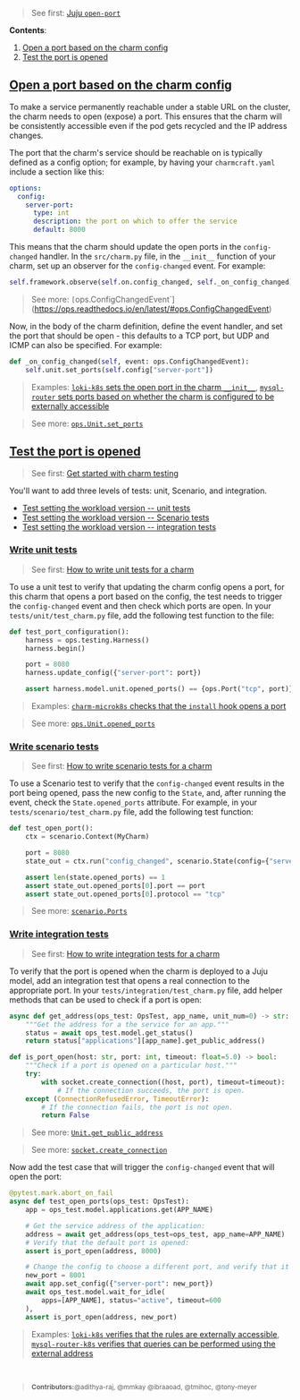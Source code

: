 > See first: [Juju `open-port`](https://juju.is/docs/juju/hook-tool#open-port)

**Contents**:

1. [Open a port based on the charm config](#heading--open-a-port-to-your-charm)
1. [Test the port is opened](#heading--test-the-port-is-opened)

<a href="#heading--heading--open-a-port-to-your-charm"><h2 id="heading--heading--open-a-port-to-your-charm">Open a port based on the charm config</h2></a>

To make a service permanently reachable under a stable URL on the cluster, the charm needs to open (expose) a port. This ensures that the charm will be consistently accessible even if the pod gets recycled and the IP address changes.

The port that the charm's service should be reachable on is typically defined as a config option; for example, by having your `charmcraft.yaml` include a section like this:

```yaml
options:
  config:
    server-port:
      type: int
      description: the port on which to offer the service
      default: 8000
```

This means that the charm should update the open ports in the `config-changed` handler. In the `src/charm.py` file, in the `__init__` function of your charm, set up an observer for the `config-changed` event. For example:

```python
self.framework.observe(self.on.config_changed, self._on_config_changed)
```

> See more: `[`ops.ConfigChangedEvent`](https://ops.readthedocs.io/en/latest/#ops.ConfigChangedEvent)

Now, in the body of the charm definition, define the event handler, and set the port that should be open - this defaults to a TCP port, but UDP and ICMP can also be specified. For example:

```python
def _on_config_changed(self, event: ops.ConfigChangedEvent):
    self.unit.set_ports(self.config["server-port"])
```

> Examples: [`loki-k8s` sets the open port in the charm `__init__`](https://github.com/canonical/loki-k8s-operator/blob/2e4674d64b692f82ae3dec8f7f1f0745f087827f/src/charm.py#L150), [`mysql-router` sets ports based on whether the charm is configured to be externally accessible](https://github.com/canonical/mysql-router-operator/blob/04c7b3a0ebb6279648bd3f72c5c04b0f7bad1e0c/src/machine_charm.py#L111)

> See more: [`ops.Unit.set_ports`](https://ops.readthedocs.io/en/latest/#ops.Unit.set_ports)

<a href="#heading--test-the-port-is-opened"><h2 id="heading--test-the-port-is-opened">Test the port is opened</h2></a>

> See first: [Get started with charm testing](https://juju.is/docs/sdk/get-started-with-charm-testing)

You'll want to add three levels of tests: unit, Scenario, and integration.

- [Test setting the workload version -- unit tests](#heading--write-unit-tests)
- [Test setting the workload version -- Scenario tests](#heading--write-scenario-tests)
- [Test setting the workload version -- integration tests](#heading--write-integration-tests)

<a href="#heading--write-unit-tests"><h3 id="heading--write-unit-tests">Write unit tests</h3></a>

> See first: [How to write unit tests for a charm](/t/4461)

To use a unit test to verify that updating the charm config opens a port, for this charm that opens a port based on the config, the test needs to trigger the `config-changed` event and then check which ports are open. In your `tests/unit/test_charm.py` file, add the following test function to the file:

```python
def test_port_configuration():
    harness = ops.testing.Harness()
    harness.begin()

    port = 8080
    harness.update_config({"server-port": port})

    assert harness.model.unit.opened_ports() == {ops.Port("tcp", port)}
```

> Examples: [`charm-microk8s` checks that the `install` hook opens a port](https://github.com/canonical/charm-microk8s/blob/1e7fd26e4f85f361a813106325d84bf079cd7b1a/tests/unit/test_charm_control_plane.py#L34)

> See more: [`ops.Unit.opened_ports`](https://ops.readthedocs.io/en/latest/#ops.Unit.opened_ports)

<a href="#heading--write-scenario-tests"><h3 id="heading--write-scenario-tests">Write scenario tests</h3></a>

> See first: [How to write scenario tests for a charm](/t/10585)

To use a Scenario test to verify that the `config-changed` event results in the port being opened, pass the new config to the `State`, and, after running the event, check the `State.opened_ports` attribute. For example, in your `tests/scenario/test_charm.py` file, add the following test function:

```python
def test_open_port():
    ctx = scenario.Context(MyCharm)

    port = 8080
    state_out = ctx.run("config_changed", scenario.State(config={"server-port": port}))

    assert len(state.opened_ports) == 1
    assert state_out.opened_ports[0].port == port
    assert state_out.opened_ports[0].protocol == "tcp"
```

> See more: [`scenario.Ports`](https://github.com/canonical/ops-scenario/?tab=readme-ov-file#ports)

<a href="#heading--write-integration-tests"><h3 id="heading--write-integration-tests">Write integration tests</h3></a>

> See first: [How to write integration tests for a charm](/t/12734)

To verify that the port is opened when the charm is deployed to a Juju model, add an integration test that opens a real connection to the appropriate port. In your `tests/integration/test_charm.py` file, add helper methods that can be used to check if a port is open:

```python
async def get_address(ops_test: OpsTest, app_name, unit_num=0) -> str:
    """Get the address for a the service for an app."""
    status = await ops_test.model.get_status()
    return status["applications"][app_name].get_public_address()

def is_port_open(host: str, port: int, timeout: float=5.0) -> bool:
    """Check if a port is opened on a particular host."""
    try:
        with socket.create_connection((host, port), timeout=timeout):
            # If the connection succeeds, the port is open.
    except (ConnectionRefusedError, TimeoutError):
        # If the connection fails, the port is not open.
        return False
```

> See more: [`Unit.get_public_address`](https://pythonlibjuju.readthedocs.io/en/latest/api/juju.unit.html#juju.unit.Unit.get_public_address)

> See more: [`socket.create_connection`](https://docs.python.org/3/library/socket.html#socket.create_connection)

Now add the test case that will trigger the `config-changed` event that will open the port:

```python
@pytest.mark.abort_on_fail
async def test_open_ports(ops_test: OpsTest):
    app = ops_test.model.applications.get(APP_NAME)

    # Get the service address of the application:
    address = await get_address(ops_test=ops_test, app_name=APP_NAME)
    # Verify that the default port is opened:
    assert is_port_open(address, 8000)

    # Change the config to choose a different port, and verify that it is opened:
    new_port = 8001
    await app.set_config({"server-port": new_port})
    await ops_test.model.wait_for_idle(
        apps=[APP_NAME], status="active", timeout=600
    ),
    assert is_port_open(address, new_port)
```

> Examples: [`loki-k8s` verifies that the rules are externally accessible](https://github.com/canonical/loki-k8s-operator/blob/2e4674d64b692f82ae3dec8f7f1f0745f087827f/tests/integration/helpers.py#L52), [`mysql-router-k8s` verifies that queries can be performed using the external address](https://github.com/canonical/mysql-router-k8s-operator/blob/bd2f317f1ae49df2df03364250e743aff016b45f/tests/integration/helpers.py#L516)

<br>

> <small>**Contributors:**@adithya-raj, @mmkay @ibraaoad, @tmihoc, @tony-meyer</small>
